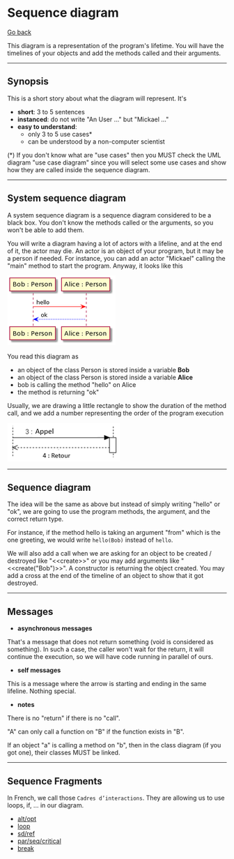 # Sequence diagram

[Go back](../index.md)

This diagram is a representation of the program's lifetime. You will have the timelines of your objects and add the methods called and their arguments.

<hr class="sr">

## Synopsis

This is a short story about what the diagram will represent. It's

* **short**: 3 to 5 sentences
* **instanced**: do not write "An User ..." but "Mickael ..."
* **easy to understand**:
    * only 3 to 5 use cases*
    * can be understood by a non-computer scientist

(*) If you don't know what are "use cases" then you MUST check the UML diagram "use case diagram" since you will select some use cases and show how they are called inside the sequence diagram.

<hr class="sl">

## System sequence diagram

A system sequence diagram is a sequence diagram considered to be a black box. You don't know the methods called or the arguments, so you won't be able to add them.

You will write a diagram having a lot of actors with a lifeline, and at the end of it, the actor may die. An actor is an object of your program, but it may be a person if needed. For instance, you can add an actor "Mickael" calling the "main" method to start the program. Anyway, it looks like this

![SSD](images/utGeBaaiAYdDpU7YL7BAJrAmKWX8BIhEprDIq8rMBafDYRLJK7BCoKnEHPAnKiX8pSd91-f0bm7gCG02DxTONQ0-LFEi5FApkJWTKlDIWBO10000.png)

You read this diagram as

* an object of the class Person is stored inside a variable **Bob** 
* an object of the class Person is stored inside a variable **Alice**
* bob is calling the method "hello" on Alice
* the method is returning "ok"

Usually, we are drawing a little rectangle to show the duration of the method call, and we add a number representing the order of the program execution

![Call](images/seq2.png)

<hr class="sr">

## Sequence diagram

The idea will be the same as above but instead of simply writing "hello" or "ok", we are going to use the program methods, the argument, and the correct return type.

For instance, if the method hello is taking an argument "from" which is the one greeting, we would write ``hello(Bob)`` instead of ``hello``.

We will also add a call when we are asking for an object to be created / destroyed like "&lt;&lt;create&gt;&gt;" or you may add arguments like "&lt;&lt;create("Bob")&gt;&gt;". A constructor is returning the object created. You may add a cross at the end of the timeline of an object to show that it got destroyed.

<hr class="sl">

## Messages

* **asynchronous messages**

That's a message that does not return something (void is considered as something). In such a case, the caller won't wait for the return, it will continue the execution, so we will have code running in parallel of ours.

* **self messages**

This is a message where the arrow is starting and ending in the same lifeline. Nothing special.

* **notes**

There is no "return" if there is no "call".

"A" can only call a function on "B" if the function exists in "B".

If an object "a" is calling a method on "b", then in the class diagram (if you got one), their classes MUST be linked.

<hr class="sr">

## Sequence Fragments

In French, we call those ``Cadres d’interactions``. They are allowing us to use loops, if, ... in our diagram.

* [alt/opt](frag/alt.md)
* [loop](frag/loop.md)
* [sd/ref](frag/sd.md)
* [par/seq/critical](frag/par.md)
* [break](frag/break.md)